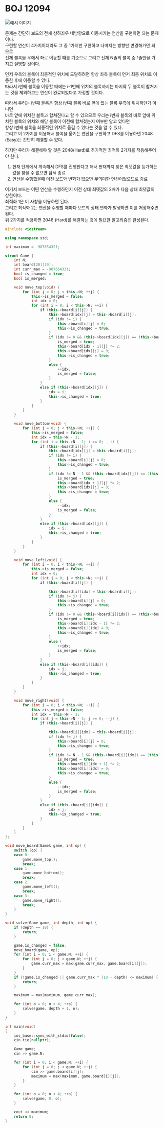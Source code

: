 # BOJ 12094

![예시 이미지](https://github.com/PNU-PULSE/2022-Spring/blob/main/Simulation/BOJ_12094/1.png)

문제는 간단히 보드의 전체 상하좌우 네방향으로 이동시키는 연산을 구현하면 되는 문제이다. <br>
구현할 연산이 4가지이더라도 그 중 1가지만 구현하고 나머지는 방향만 변경해가면 되므로 <br>
전체 블록을 우에서 좌로 이동할 때를 기준으로 그리고 전체 N줄의 블록 중 1줄만을 가지고 설명할 것이다. <br>

먼저 우측의 블록이 최종적인 위치에 도달하려면 항상 좌측 블록이 먼저 최종 위치로 이동한 후에 이동할 수 있다. <br>
따라서 i번째 블록을 이동할 때에는 i-1번째 위치의 블록까지는 마지막 두 블록이 합쳐지는 것을 제외하고는 연산이 완료되었다고 가정할 것이다. <br>

따라서 우리는 i번째 블록은 항상 i번째 블록 바로 앞에 있는 블록 우측에 위치하던가 아니면 <br> 
바로 앞에 위치한 블록과 합쳐진다고 할 수 있으므로 우리는 i번째 블록의 바로 앞에 위치한 블록의 위치와 해당 블록이 이전에 합쳐졌는지 여부만 알고 있다면 <br>
항상 i번째 블록을 최종적인 위치로 옮길 수 있다는 것을 알 수 있다. <br>
그리고 이 2가지를 이용해서 블록을 옮기는 연산을 구현하고 DFS를 이용하면 2048 (Easy)는 간단히 해결할 수 있다. <br>

하지만 우리가 해결해야 할 것은 2048(Hard)로 추가적인 최적화 2가지를 적용해주어야 한다. <br>
1. 현재 단계에서 계속해서 DFS를 진행한다고 해서 현재까지 찾은 최댓값을 능가하는 값을 찾을 수 없으면 탐색 종료 <br>
2. 연산을 수행했을때 이전 보드와 변화가 없으면 무의미한 연산이었으므로 종료 <br>

여기서 보드는 어떤 연산을 수행하던지 이전 상태 최댓값의 2배가 다음 상태 최댓값의 상한이다. <br>
최적화 1은 이 사항을 이용하면 된다. <br>
그리고 최적화 2는 연산을 수행할 때마다 보드의 상태 변화가 발생하면 이를 저장해주면 된다. <br>
위 2가지를 적용하면 2048 (Hard)를 해결하는 것에 필요한 알고리즘은 완성된다. <br>

```C++
#include <iostream>

using namespace std;

int maximum = -987654321;

struct Game {
	int N;
	int board[20][20];
	int curr_max = -987654321;
	bool is_changed = true;
	bool is_merged;

	void move_top(void) {
		for (int j = 0; j < this->N; ++j) {
			this->is_merged = false;
			int idx = 0;
			for (int i = 0; i < this->N; ++i) {
				if (this->board[i][j]) {
					this->board[idx][j] = this->board[i][j];
					if (idx != i) {
						this->board[i][j] = 0;
						this->is_changed = true;
					}
					if (idx != 0 && (this->board[idx][j]) == (this->board[idx - 1][j]) && !is_merged) {
						is_merged = true;
						this->board[idx - 1][j] *= 2;
						this->board[idx][j] = 0;
						this->is_changed = true;
					}
					else {
						++idx;
						is_merged = false;
					}
				}
				else if (this->board[idx][j]) {
					idx = i;
					this->is_changed = true;
				}
			}
		}
	}

	void move_bottom(void) {
		for (int j = 0; j < this->N; ++j) {
			this->is_merged = false;
			int idx = this->N - 1;
			for (int i = this->N - 1; i >= 0; --i) {
				if (this->board[i][j]) {
					this->board[idx][j] = this->board[i][j];
					if (idx != i) {
						this->board[i][j] = 0;
						this->is_changed = true;
					}
					if (idx != N - 1 && (this->board[idx][j]) == (this->board[idx + 1][j]) && !is_merged) {
						is_merged = true;
						this->board[idx + 1][j] *= 2;
						this->board[idx][j] = 0;
						this->is_changed = true;
					}
					else {
						--idx;
						is_merged = false;
					}
				}
				else if (this->board[idx][j]) {
					idx = i;
					this->is_changed = true;
				}
			}
		}
	}

	void move_left(void) {
		for (int i = 0; i < this->N; ++i) {
			this->is_merged = false;
			int idx = 0;
			for (int j = 0; j < this->N; ++j) {
				if (this->board[i][j]) {

					this->board[i][idx] = this->board[i][j];
					if (idx != j) {
						this->board[i][j] = 0;
						this->is_changed = true;
					}
					if (idx != 0 && (this->board[i][idx]) == (this->board[i][idx - 1]) && !is_merged) {
						is_merged = true;
						this->board[i][idx - 1] *= 2;
						this->board[i][idx] = 0;
						this->is_changed = true;
					}
					else {
						++idx;
						is_merged = false;
					}
				}
				else if (this->board[i][idx]) {
					idx = j;
					this->is_changed = true;
				}
			}
		}
	}

	void move_right(void) {
		for (int i = 0; i < this->N; ++i) {
			this->is_merged = false;
			int idx = this->N - 1;
			for (int j = this->N - 1; j >= 0; --j) {
				if (this->board[i][j]) {

					this->board[i][idx] = this->board[i][j];
					if (idx != j) {
						this->board[i][j] = 0;
						this->is_changed = true;
					}
					if (idx != N - 1 && (this->board[i][idx]) == (this->board[i][idx + 1]) && !is_merged) {
						is_merged = true;
						this->board[i][idx + 1] *= 2;
						this->board[i][idx] = 0;
						this->is_changed = true;
					}
					else {
						--idx;
						is_merged = false;
					}
				}
				else if (this->board[i][idx]) {
					idx = j;
					this->is_changed = true;
				}
			}
		}
	}
};

void move_board(Game& game, int op) {
	switch (op) {
	case 0:
		game.move_top();
		break;
	case 1:
		game.move_bottom();
		break;
	case 2:
		game.move_left();
		break;
	case 3:
		game.move_right();
		break;
	}
}

void solve(Game game, int depth, int op) {
	if (depth == 10) {
		return;
	}

	game.is_changed = false;
	move_board(game, op);
	for (int i = 0; i < game.N; ++i) {
		for (int j = 0; j < game.N; ++j) {
			game.curr_max = max(game.curr_max, game.board[i][j]);
		}
	}
	if (!game.is_changed || game.curr_max * (10 - depth) <= maximum) {
		return;
	}

	maximum = max(maximum, game.curr_max);

	for (int o = 0; o < 4; ++o) {
		solve(game, depth + 1, o);
	}
}

int main(void)
{
	ios_base::sync_with_stdio(false);
	cin.tie(nullptr);

	Game game;
	cin >> game.N;

	for (int i = 0; i < game.N; ++i) {
		for (int j = 0; j < game.N; ++j) {
			cin >> game.board[i][j];
			maximum = max(maximum, game.board[i][j]);
		}
	}

	for (int o = 0; o < 4; ++o) {
		solve(game, 0, o);
	}

	cout << maximum;
	return 0;
}
```